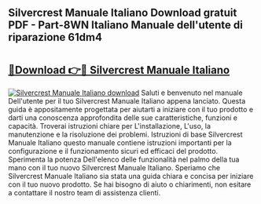 ## Silvercrest Manuale Italiano Download gratuit PDF - Part-8WN Italiano Manuale dell'utente di riparazione 61dm4

# <h2><a href="http://dfbjl8.blite.top/?on=Silvercrest+Manuale+Italiano">🔗Download 👉🔴 Silvercrest Manuale Italiano</a></h2>

[![Silvercrest Manuale Italiano download](https://i.imgur.com/lujVjoI.png)](http://dfbjl8.blite.top/?on=Silvercrest+Manuale+Italiano)
Saluti e benvenuto nel manuale Dell'utente per il tuo Silvercrest Manuale Italiano appena lanciato. Questa guida è appositamente progettata per aiutarti a iniziare con il tuo prodotto e darti una conoscenza approfondita delle sue caratteristiche, funzioni e capacità. Troverai istruzioni chiare per L'installazione, L'uso, la manutenzione e la risoluzione dei problemi. Istruzioni di base Silvercrest Manuale Italiano questo manuale contiene istruzioni importanti per la configurazione e il funzionamento sicuri ed efficaci del prodotto. Sperimenta la potenza Dell'elenco delle funzionalità nel palmo della tua mano con il tuo nuovo Silvercrest Manuale Italiano. Speriamo che Silvercrest Manuale Italiano sia stata una guida chiara e concisa per iniziare con il tuo nuovo prodotto. Se hai bisogno di aiuto o chiarimenti, non esitare a contattare il nostro team di assistenza clienti.
